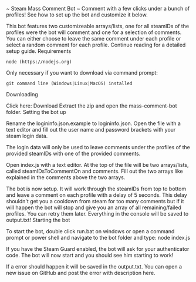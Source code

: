 ~ Steam Mass Comment Bot ~
Comment with a few clicks under a bunch of profiles!
See how to set up the bot and customize it below.


This bot features two customizeable arrays/lists, one for all steamIDs of the profiles were the bot will comment and one for a selection of comments.
You can either choose to leave the same comment under each profile or select a random comment for each profile.
Continue reading for a detailed setup guide.
Requirements

    node (https://nodejs.org)

Only necessary if you want to download via command prompt:

    git command line (Windows|Linux|MacOS) installed

Downloading

Click here: Download
Extract the zip and open the mass-comment-bot folder.
Setting the bot up

Rename the logininfo.json.example to logininfo.json.
Open the file with a text editor and fill out the user name and password brackets with your steam login data.

The login data will only be used to leave comments under the profiles of the provided steamIDs with one of the provided comments.

Open index.js with a text editor. At the top of the file will be two arrays/lists, called steamIDsToCommentOn and comments.
Fill out the two arrays like explained in the comments above the two arrays.

The bot is now setup. It will work through the steamIDs from top to bottom and leave a comment on each profile with a delay of 5 seconds.
This delay shouldn't get you a cooldown from steam for too many comments but if it will happen the bot will stop and give you an array of all remaining/failed profiles. You can retry them later.
Everything in the console will be saved to output.txt!
Starting the bot

To start the bot, double click run.bat on windows or open a command prompt or power shell and navigate to the bot folder and type:
node index.js

If you have the Steam Guard enabled, the bot will ask for your authenticator code.
The bot will now start and you should see him starting to work!

If a error should happen it will be saved in the output.txt. You can open a new issue on GitHub and post the error with description here.
